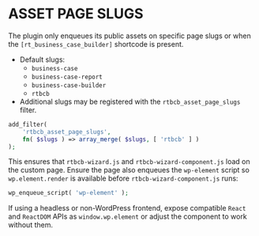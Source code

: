 # ASSET PAGE SLUGS

The plugin only enqueues its public assets on specific page slugs or
when the `[rt_business_case_builder]` shortcode is present.

- Default slugs:
    - `business-case`
    - `business-case-report`
    - `business-case-builder`
    - `rtbcb`
- Additional slugs may be registered with the `rtbcb_asset_page_slugs` filter.

```php
add_filter(
    'rtbcb_asset_page_slugs',
    fn( $slugs ) => array_merge( $slugs, [ 'rtbcb' ] )
);
```

This ensures that `rtbcb-wizard.js` and `rtbcb-wizard-component.js` load
on the custom page.
Ensure the page also enqueues the `wp-element` script so `wp.element.render` is available
before `rtbcb-wizard-component.js` runs:

```php
wp_enqueue_script( 'wp-element' );
```

If using a headless or non-WordPress frontend, expose compatible `React` and `ReactDOM`
APIs as `window.wp.element` or adjust the component to work without them.
